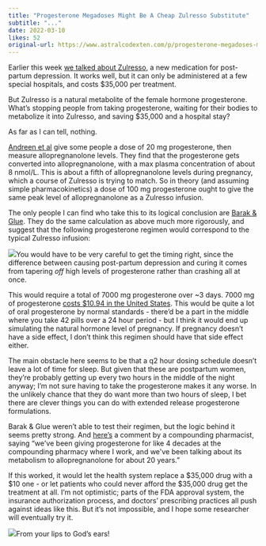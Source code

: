 ```yaml
---
title: "Progesterone Megadoses Might Be A Cheap Zulresso Substitute"
subtitle: "..."
date: 2022-03-10
likes: 52
original-url: https://www.astralcodexten.com/p/progesterone-megadoses-might-be-a
---
```

Earlier this week [we talked about Zulresso](https://astralcodexten.substack.com/p/zounds-its-zulresso-and-zuranolone?s=w), a new medication for post-partum depression. It works well, but it can only be administered at a few special hospitals, and costs $35,000 per treatment.

But Zulresso is a natural metabolite of the female hormone progesterone. What’s stopping people from taking progesterone, waiting for their bodies to metabolize it into Zulresso, and saving $35,000 and a hospital stay?

As far as I can tell, nothing.

[Andreen et al](https://sci-hub.st/https://www.maturitas.org/article/S0378-5122\(05\)00345-2/fulltext) give some people a dose of 20 mg progesterone, then measure allopregnanolone levels. They find that the progesterone gets converted into allopregnanolone, with a max plasma concentration of about 8 nmol/L. This is about a fifth of allopregnanolone levels during pregnancy, which a course of Zulresso is trying to match. So in theory (and assuming simple pharmacokinetics) a dose of 100 mg progesterone ought to give the same peak level of allopregnanolone as a Zulresso infusion.

The only people I can find who take this to its logical conclusion are [Barak & Glue](https://onlinelibrary.wiley.com/doi/abs/10.1002/hup.2731). They do the same calculation as above much more rigorously, and suggest that the following progesterone regimen would correspond to the typical Zulresso infusion:

[![](https://substackcdn.com/image/fetch/w_1456,c_limit,f_auto,q_auto:good,fl_progressive:steep/https%3A%2F%2Fbucketeer-e05bbc84-baa3-437e-9518-adb32be77984.s3.amazonaws.com%2Fpublic%2Fimages%2F2146c59f-16c2-4fd4-b332-84e765d9dc4d_417x198.png)](https://substackcdn.com/image/fetch/f_auto,q_auto:good,fl_progressive:steep/https%3A%2F%2Fbucketeer-e05bbc84-baa3-437e-9518-adb32be77984.s3.amazonaws.com%2Fpublic%2Fimages%2F2146c59f-16c2-4fd4-b332-84e765d9dc4d_417x198.png)You would have to be very careful to get the timing right, since the difference between causing post-partum depression and curing it comes from tapering *off* high levels of progesterone rather than crashing all at once.

This would require a total of 7000 mg progesterone over ~3 days. 7000 mg of progesterone [costs $10.94 in the United States](https://www.goodrx.com/progesterone?dosage=100mg&form=capsule&label_override=progesterone&quantity=70&sort_type=popularity). This would be quite a lot of oral progesterone by normal standards - there’d be a part in the middle where you take 42 pills over a 24 hour period - but I think it would end up simulating the natural hormone level of pregnancy. If pregnancy doesn’t have a side effect, I don’t think this regimen should have that side effect either.

The main obstacle here seems to be that a q2 hour dosing schedule doesn’t leave a lot of time for sleep. But given that these are postpartum women, they’re probably getting up every two hours in the middle of the night anyway; I’m not sure having to take the progesterone makes it any worse. In the unlikely chance that they do want more than two hours of sleep, I bet there are clever things you can do with extended release progesterone formulations.

Barak & Glue weren’t able to test their regimen, but the logic behind it seems pretty strong. And [here’s](https://astralcodexten.substack.com/p/zounds-its-zulresso-and-zuranolone/comment/5471185) a comment by a compounding pharmacist, saying “we've been giving progesterone for like 4 decades at the compounding pharmacy where I work, and we've been talking about its metabolism to allopregnanolone for about 20 years.”

If this worked, it would let the health system replace a $35,000 drug with a $10 one - or let patients who could never afford the $35,000 drug get the treatment at all. I’m not optimistic; parts of the FDA approval system, the insurance authorization process, and doctors’ prescribing practices all push against ideas like this. But it’s not impossible, and I hope some researcher will eventually try it.

[![](https://substackcdn.com/image/fetch/w_1456,c_limit,f_auto,q_auto:good,fl_progressive:steep/https%3A%2F%2Fbucketeer-e05bbc84-baa3-437e-9518-adb32be77984.s3.amazonaws.com%2Fpublic%2Fimages%2F66429774-2e09-4001-b66a-fa91298f502a_523x220.png)](https://substackcdn.com/image/fetch/f_auto,q_auto:good,fl_progressive:steep/https%3A%2F%2Fbucketeer-e05bbc84-baa3-437e-9518-adb32be77984.s3.amazonaws.com%2Fpublic%2Fimages%2F66429774-2e09-4001-b66a-fa91298f502a_523x220.png)From your lips to God’s ears!
